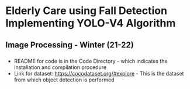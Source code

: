# Elderly Care using Fall Detection Implementing YOLO-V4 Algorithm
## Image Processing - Winter (21-22)

### 
* README for code is in the Code Directory - which indicates the installation and compilation procedure
* Link for dataset: https://cocodataset.org/#explore - This is the dataset from which object detection is performed
